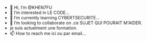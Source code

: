 - 👋 Hi, I’m @KHEN7FU
- 👀 I’m interested in LE CODE...
- 🌱 I’m currently learning CYBERTSECURITE...
- 💞️ I’m looking to collaborate on .ce SUJET QUI POURAIT M'AIDER.
- je suis actuelment une formation.
- 📫 How to reach me ici ou par email...

<!---
KHEN7FU/KHEN7FU is a ✨ special ✨ repository because its `README.md` (this file) appears on your GitHub profile.
You can click the Preview link to take a look at your changes.
--->
